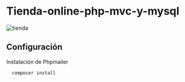# Tienda-online-php-mvc-y-mysql
![tienda](https://github.com/VidaInformatico/Tienda-online-PHP-mvc-y-Mysql/assets/71534078/13df062f-c63d-4ca7-9437-d1bcc5acf4a9)

## Configuración

Instalación de Phpmailer

```bash
  composer install
```

